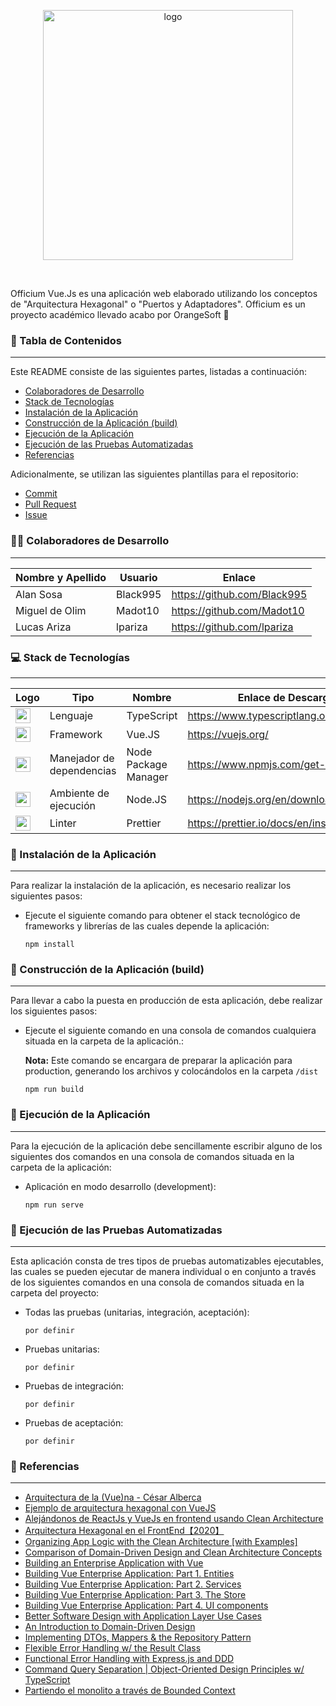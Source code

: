 <p align="center">
  <img src="https://i.imgur.com/peHiyrK.png" alt="logo" width="400">
</p>
<br>

Officium Vue.Js es una aplicación web elaborado utilizando los conceptos de "Arquitectura Hexagonal" o "Puertos y Adaptadores".
Officium es un proyecto académico llevado acabo por OrangeSoft 🍊

### :page_facing_up: Tabla de Contenidos

---

Este README consiste de las siguientes partes, listadas a continuación:

-   [Colaboradores de Desarrollo](#man_technologist-colaboradores-de-desarrollo)
-   [Stack de Tecnologías](#computer-stack-de-tecnologías)
-   [Instalación de la Aplicación](#wrench-instalación-de-la-aplicación)
-   [Construcción de la Aplicación (build)](#hammer-construcción-de-la-aplicación-build)
-   [Ejecución de la Aplicación](#electric_plug-ejecución-de-la-aplicación)
-   [Ejecución de las Pruebas Automatizadas](#test_tube-ejecución-de-las-pruebas-automatizadas)
-   [Referencias](#mag_right-referencias)

Adicionalmente, se utilizan las siguientes plantillas para el repositorio:

-   [Commit](https://github.com/OrangeSoft-Team/readme-guide/blob/main/Commit.md)
-   [Pull Request](https://github.com/OrangeSoft-Team/readme-guide/blob/main/Pull_Request.md)
-   [Issue](https://github.com/OrangeSoft-Team/readme-guide/blob/main/Issue.md)

### :man_technologist: Colaboradores de Desarrollo

---

| Nombre y Apellido | Usuario  | Enlace                      |
| ----------------- | -------- | --------------------------- |
| Alan Sosa         | Black995 | https://github.com/Black995 |
| Miguel de Olim    | Madot10  | https://github.com/Madot10  |
| Lucas Ariza       | lpariza  | https://github.com/lpariza  |

### :computer: Stack de Tecnologías

---

| Logo                                                                                                                                                                                | Tipo                      | Nombre               | Enlace de Descarga                       | Versión |
| ----------------------------------------------------------------------------------------------------------------------------------------------------------------------------------- | ------------------------- | -------------------- | ---------------------------------------- | ------- |
| <img src="https://upload.wikimedia.org/wikipedia/commons/4/4c/Typescript_logo_2020.svg" width="24">                                                                                 | Lenguaje                  | TypeScript           | https://www.typescriptlang.org/download  | 4.3     |
| <img src="https://vuejs.org/images/logo.svg" width="24">                                                                                                                            | Framework                 | Vue.JS               | https://vuejs.org/                       | 2.6.11  |
| <img src="https://upload.wikimedia.org/wikipedia/commons/thumb/d/db/Npm-logo.svg/1200px-Npm-logo.svg.png" width="24">                                                               | Manejador de dependencias | Node Package Manager | https://www.npmjs.com/get-npm            | 6.14.3  |
| <img src="https://nodejs.org/static/images/logo.svg" width="24">                                                                                                                    | Ambiente de ejecución     | Node.JS              | https://nodejs.org/en/download/          | 12.13.0 |
| <img src="https://camo.githubusercontent.com/dff60c3322fc0645c42441b218ce565be5d14b528ac4d79247baa547b4977d1f/68747470733a2f2f70726574746965722e696f2f69636f6e2e706e67" width="24"> | Linter                    | Prettier             | https://prettier.io/docs/en/install.html | 7.1.1   |

### :wrench: Instalación de la Aplicación

---

Para realizar la instalación de la aplicación, es necesario realizar los siguientes pasos:

-   Ejecute el siguiente comando para obtener el stack tecnológico de frameworks y librerías de las cuales depende la aplicación:

    `npm install`

### :hammer: Construcción de la Aplicación (build)

---

Para llevar a cabo la puesta en producción de esta aplicación, debe realizar los siguientes pasos:

-   Ejecute el siguiente comando en una consola de comandos cualquiera situada en la carpeta de la aplicación.:

    **Nota:** Este comando se encargara de preparar la aplicación para production, generando los archivos y colocándolos en la carpeta `/dist`

    `npm run build`

### :electric_plug: Ejecución de la Aplicación

---

Para la ejecución de la aplicación debe sencillamente escribir alguno de los siguientes dos comandos en una consola de comandos situada en la carpeta de la aplicación:

-   Aplicación en modo desarrollo (development):

    `npm run serve`

### :test_tube: Ejecución de las Pruebas Automatizadas

---

Esta aplicación consta de tres tipos de pruebas automatizables ejecutables, las cuales se pueden ejecutar de manera individual o en conjunto a través de los siguientes comandos en una consola de comandos situada en la carpeta del proyecto:

-   Todas las pruebas (unitarias, integración, aceptación):

    `por definir`

-   Pruebas unitarias:

    `por definir`

-   Pruebas de integración:

    `por definir`

-   Pruebas de aceptación:

    `por definir`

### :mag_right: Referencias

---

-   [Arquitectura de la (Vue)na - César Alberca](https://www.youtube.com/watch?v=NpjecaAgcVQ)
-   [Ejemplo de arquitectura hexagonal con VueJS](https://github.com/DomingoAlvarez99/shop-hexagonal/tree/master/src)
-   [Alejándonos de ReactJs y VueJs en frontend usando Clean Architecture](http://xurxodev.com/frontend-clean_architecture/)
-   [Arquitectura Hexagonal en el FrontEnd【2020】](https://softwarecrafters.io/react/arquitectura-hexagonal-frontend)
-   [Organizing App Logic with the Clean Architecture [with Examples]](https://khalilstemmler.com/articles/software-design-architecture/organizing-app-logic/)
-   [Comparison of Domain-Driven Design and Clean Architecture Concepts](https://khalilstemmler.com/articles/software-design-architecture/domain-driven-design-vs-clean-architecture/)
-   [Building an Enterprise Application with Vue](https://javascript.plainenglish.io/building-vue-enterprise-application-part-0-overture-6d41bea14236)
-   [Building Vue Enterprise Application: Part 1. Entities](https://levelup.gitconnected.com/building-vue-enterprise-application-part-1-entities-808077f3d2e7)
-   [Building Vue Enterprise Application: Part 2. Services](https://javascript.plainenglish.io/building-vue-enterprise-application-part-2-services-f7ec400190e7)
-   [Building Vue Enterprise Application: Part 3. The Store](https://itnext.io/building-vue-enterprise-application-part-3-the-store-dbda0e4bb117)
-   [Building Vue Enterprise Application: Part 4. UI components](https://itnext.io/building-vue-enterprise-application-part-4-ui-components-21a45b3067a4)
-   [Better Software Design with Application Layer Use Cases](https://khalilstemmler.com/articles/enterprise-typescript-nodejs/application-layer-use-cases/)
-   [An Introduction to Domain-Driven Design](https://khalilstemmler.com/articles/domain-driven-design-intro/)
-   [Implementing DTOs, Mappers & the Repository Pattern](https://khalilstemmler.com/articles/typescript-domain-driven-design/repository-dto-mapper/)
-   [Flexible Error Handling w/ the Result Class](https://khalilstemmler.com/articles/enterprise-typescript-nodejs/handling-errors-result-class/)
-   [Functional Error Handling with Express.js and DDD](https://khalilstemmler.com/articles/enterprise-typescript-nodejs/functional-error-handling/)
-   [Command Query Separation | Object-Oriented Design Principles w/ TypeScript](https://khalilstemmler.com/articles/oop-design-principles/command-query-separation/#CQS-in-Domain-Driven-Design-Architecture-with-CQRS)
-   [Partiendo el monolito a través de Bounded Context](https://adrianalonso.es/arquitectura-del-software/partiendo-monolito-bounded-context/)
